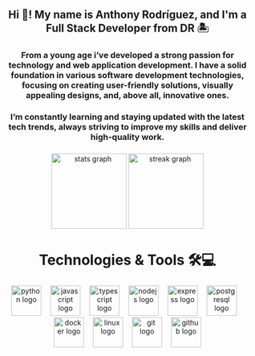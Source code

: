 <h2 align="center">Hi 👋! My name is Anthony Rodríguez, and I'm a Full Stack Developer from DR 🏝️</h2>

###

<h3 align="center">From a young age i’ve developed a strong passion for technology and web application development. I have a solid foundation in various software development technologies, focusing on creating user-friendly solutions, visually appealing designs, and, above all, innovative ones.</h3>

<h3 align="center">I’m constantly learning and staying updated with the latest tech trends, always striving to improve my skills and deliver high-quality work.</h3>

###

<div align="center">
  <img src="https://github-readme-stats.vercel.app/api?username=AnthonyRodriguez0506&hide_title=false&hide_rank=false&show_icons=true&include_all_commits=true&count_private=true&disable_animations=false&theme=github_dark&locale=en&hide_border=false" height="150" alt="stats graph"  />
  <img src="https://streak-stats.demolab.com?user=AnthonyRodriguez0506&locale=en&mode=daily&theme=github_dark&hide_border=false&border_radius=5" height="150" alt="streak graph"  />
</div>

###

<h1 align="center">Technologies & Tools 🛠💻</h1>

###

<div align="center">
  <img src="https://skillicons.dev/icons?i=python" height="60" alt="python logo" />
  <img width="10" />
  <img src="https://skillicons.dev/icons?i=js" height="60" alt="javascript logo" />
  <img width="10" />
  <img src="https://skillicons.dev/icons?i=ts" height="60" alt="typescript logo" />
  <img width="10" />
  <img src="https://skillicons.dev/icons?i=nodejs" height="60" alt="nodejs logo" />
  <img width="10" />
  <img src="https://skillicons.dev/icons?i=express" height="60" alt="express logo" />
  <img width="10" />
  <img src="https://skillicons.dev/icons?i=postgres" height="60" alt="postgresql logo" />
  <img width="10" />
  <img src="https://skillicons.dev/icons?i=docker" height="60" alt="docker logo" />
  <img width="10" />
  <img src="https://skillicons.dev/icons?i=linux" height="60" alt="linux logo" />
  <img width="10" />
  <img src="https://skillicons.dev/icons?i=git" height="60" alt="git logo" />
  <img width="10" />
  <img src="https://skillicons.dev/icons?i=github" height="60" alt="github logo" />
</div>

###
